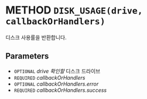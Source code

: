# METHOD `DISK_USAGE(drive, callbackOrHandlers)`
디스크 사용률을 반환합니다.

## Parameters
* `OPTIONAL` *drive	확인할* 디스크 드라이브
* `REQUIRED` *callbackOrHandlers*
* `OPTIONAL` *callbackOrHandlers.error*
* `REQUIRED` *callbackOrHandlers.success*
